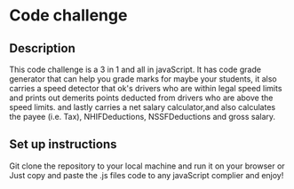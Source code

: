 # Code challenge

## Description
This code challenge is a 3 in 1 and all in javaScript.
It has code grade generator that can help you grade marks for maybe your students,
it also carries a speed detector that ok's drivers who are within legal speed limits and prints out demerits points deducted from drivers who are above the speed limits.
and lastly carries a net salary calculator,and also calculates the payee (i.e. Tax), NHIFDeductions, NSSFDeductions and gross salary.

## Set up instructions
Git clone the repository to your local machine and run it on your browser or
Just copy and paste the .js files code to any javaScript complier and enjoy!

